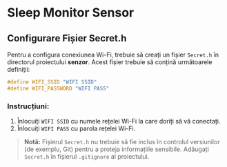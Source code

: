 # Sleep Monitor Sensor

## Configurare Fișier Secret.h

Pentru a configura conexiunea Wi-Fi, trebuie să creați un fișier `Secret.h` în directorul proiectului **senzor**. Acest fișier trebuie să conțină următoarele definiții:

```cpp
#define WIFI_SSID "WIFI SSID"
#define WIFI_PASSWORD "WIFI PASS"
```

### Instrucțiuni:
1. Înlocuiți `WIFI SSID` cu numele rețelei Wi-Fi la care doriți să vă conectați.
2. Înlocuiți `WIFI PASS` cu parola rețelei Wi-Fi.

> **Notă:** Fișierul `Secret.h` nu trebuie să fie inclus în controlul versiunilor (de exemplu, Git) pentru a proteja informațiile sensibile. Adăugați `Secret.h` în fișierul `.gitignore` al proiectului.
